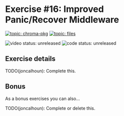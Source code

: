 # Exercise #16: Improved Panic/Recover Middleware

[![topic: chroma-pkg](https://img.shields.io/badge/topic-chroma%20pkg-green.svg?style=flat-square)](https://github.com/search?q=topic%3Achroma-pkg+org%3Agophercises&type=Repositories)
[![topic: files](https://img.shields.io/badge/topic-files-green.svg?style=flat-square)](https://github.com/search?q=topic%3Afiles+org%3Agophercises&type=Repositories)

![video status: unreleased](https://img.shields.io/badge/video%20status-unreleased-red.svg?style=flat-square)
![code status: unreleased](https://img.shields.io/badge/code%20status-unreleased-red.svg?style=flat-square)

## Exercise details

TODO(joncalhoun): Complete this.

## Bonus

As a bonus exercises you can also...

TODO(joncalhoun): Complete or delete this.
